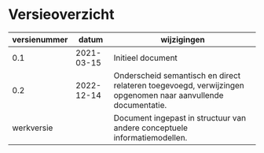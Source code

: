 # Versieoverzicht

| versienummer | datum      | wijzigingen                                                                                                  |
| ------------ | ---------- | ------------------------------------------------------------------------------------------------------------ |
| 0.1          | 2021-03-15 | Initieel document                                                                                            |
| 0.2          | 2022-12-14 | Onderscheid semantisch en direct relateren toegevoegd, verwijzingen opgenomen naar aanvullende documentatie. |
| werkversie         |            | Document ingepast in structuur van andere conceptuele informatiemodellen.                                    |
